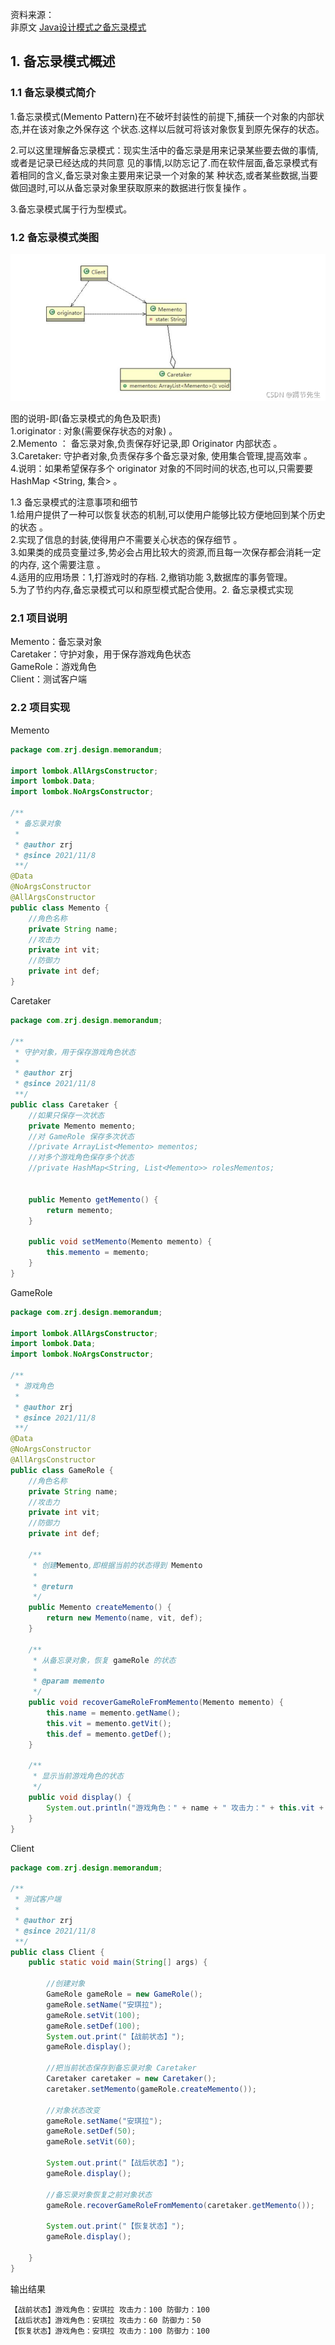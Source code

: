 资料来源：<br/>
非原文
[Java设计模式之备忘录模式](https://blog.csdn.net/m0_37583655/article/details/121187709)

## 1. 备忘录模式概述

### 1.1 备忘录模式简介

1.备忘录模式(Memento Pattern)在不破坏封装性的前提下,捕获一个对象的内部状态,并在该对象之外保存这 个状态.这样以后就可将该对象恢复到原先保存的状态。

2.可以这里理解备忘录模式：现实生活中的备忘录是用来记录某些要去做的事情,或者是记录已经达成的共同意 见的事情,以防忘记了.而在软件层面,备忘录模式有着相同的含义,备忘录对象主要用来记录一个对象的某 种状态,或者某些数据,当要做回退时,可以从备忘录对象里获取原来的数据进行恢复操作 。

3.备忘录模式属于行为型模式。

### 1.2 备忘录模式类图

![在这里插入图片描述](img/0b05b40a0ec846908bb668db34c878e8.png)

图的说明-即(备忘录模式的角色及职责)<br/>
1.originator : 对象(需要保存状态的对象) 。<br/>
2.Memento ： 备忘录对象,负责保存好记录,即 Originator 内部状态 。<br/>
3.Caretaker: 守护者对象,负责保存多个备忘录对象, 使用集合管理,提高效率 。<br/>
4.说明：如果希望保存多个 originator 对象的不同时间的状态,也可以,只需要要 HashMap <String, 集合> 。<br/>

1.3 备忘录模式的注意事项和细节<br/>
1.给用户提供了一种可以恢复状态的机制,可以使用户能够比较方便地回到某个历史的状态 。<br/>
2.实现了信息的封装,使得用户不需要关心状态的保存细节 。<br/>
3.如果类的成员变量过多,势必会占用比较大的资源,而且每一次保存都会消耗一定的内存, 这个需要注意 。<br/>
4.适用的应用场景：1,打游戏时的存档. 2,撤销功能 3,数据库的事务管理。<br/>
5.为了节约内存,备忘录模式可以和原型模式配合使用。2. 备忘录模式实现<br/>

### 2.1 项目说明

Memento：备忘录对象<br/>
Caretaker：守护对象，用于保存游戏角色状态<br/>
GameRole：游戏角色<br/>
Client：测试客户端<br/>

### 2.2 项目实现

Memento

```java
package com.zrj.design.memorandum;

import lombok.AllArgsConstructor;
import lombok.Data;
import lombok.NoArgsConstructor;

/**
 * 备忘录对象
 *
 * @author zrj
 * @since 2021/11/8
 **/
@Data
@NoArgsConstructor
@AllArgsConstructor
public class Memento {
    //角色名称
    private String name;
    //攻击力
    private int vit;
    //防御力
    private int def;
}
```

Caretaker

```java
package com.zrj.design.memorandum;

/**
 * 守护对象，用于保存游戏角色状态
 *
 * @author zrj
 * @since 2021/11/8
 **/
public class Caretaker {
    //如果只保存一次状态
    private Memento memento;
    //对 GameRole 保存多次状态
    //private ArrayList<Memento> mementos;
    //对多个游戏角色保存多个状态
    //private HashMap<String, List<Memento>> rolesMementos;


    public Memento getMemento() {
        return memento;
    }

    public void setMemento(Memento memento) {
        this.memento = memento;
    }
}
```

GameRole

```java
package com.zrj.design.memorandum;

import lombok.AllArgsConstructor;
import lombok.Data;
import lombok.NoArgsConstructor;

/**
 * 游戏角色
 *
 * @author zrj
 * @since 2021/11/8
 **/
@Data
@NoArgsConstructor
@AllArgsConstructor
public class GameRole {
    //角色名称
    private String name;
    //攻击力
    private int vit;
    //防御力
    private int def;

    /**
     * 创建Memento,即根据当前的状态得到 Memento
     *
     * @return
     */
    public Memento createMemento() {
        return new Memento(name, vit, def);
    }

    /**
     * 从备忘录对象，恢复 gameRole 的状态
     *
     * @param memento
     */
    public void recoverGameRoleFromMemento(Memento memento) {
        this.name = memento.getName();
        this.vit = memento.getVit();
        this.def = memento.getDef();
    }

    /**
     * 显示当前游戏角色的状态
     */
    public void display() {
        System.out.println("游戏角色：" + name + " 攻击力：" + this.vit + " 防御力：" + this.def);
    }
}
```

Client

```java
package com.zrj.design.memorandum;

/**
 * 测试客户端
 *
 * @author zrj
 * @since 2021/11/8
 **/
public class Client {
    public static void main(String[] args) {

        //创建对象
        GameRole gameRole = new GameRole();
        gameRole.setName("安琪拉");
        gameRole.setVit(100);
        gameRole.setDef(100);
        System.out.print("【战前状态】");
        gameRole.display();

        //把当前状态保存到备忘录对象 Caretaker
        Caretaker caretaker = new Caretaker();
        caretaker.setMemento(gameRole.createMemento());

        //对象状态改变
        gameRole.setName("安琪拉");
        gameRole.setDef(50);
        gameRole.setVit(60);

        System.out.print("【战后状态】");
        gameRole.display();

        //备忘录对象恢复之前对象状态
        gameRole.recoverGameRoleFromMemento(caretaker.getMemento());

        System.out.print("【恢复状态】");
        gameRole.display();

    }
}
```

输出结果

```
【战前状态】游戏角色：安琪拉 攻击力：100 防御力：100
【战后状态】游戏角色：安琪拉 攻击力：60 防御力：50
【恢复状态】游戏角色：安琪拉 攻击力：100 防御力：100
```